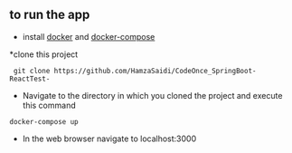 ## to run the app 





* install [docker](https://docs.docker.com/installation/) and [docker-compose](https://docs.docker.com/compose/install/)



*clone this project 


```
 git clone https://github.com/HamzaSaidi/CodeOnce_SpringBoot-ReactTest-
```



* Navigate to the directory in which you cloned the project and execute this command
```
docker-compose up
```

* In the web browser navigate to localhost:3000



